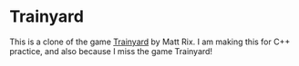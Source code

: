 # Trainyard

This is a clone of the game [Trainyard](https://trainyard.ca/) by Matt Rix. I am making this for C++ practice, and also because I miss the game Trainyard!

